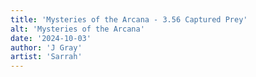 ```yaml
---
title: 'Mysteries of the Arcana - 3.56 Captured Prey'
alt: 'Mysteries of the Arcana'
date: '2024-10-03'
author: 'J Gray'
artist: 'Sarrah'
---
```

